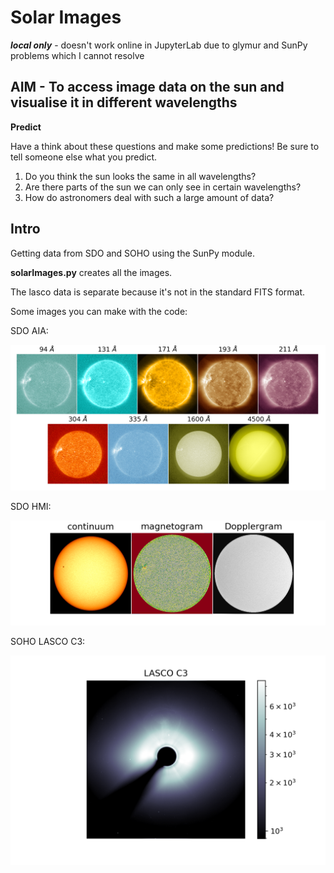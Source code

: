 # Solar Images

***local only*** - doesn't work online in JupyterLab due to glymur and SunPy problems which I cannot resolve

## AIM - To access image data on the sun and visualise it in different wavelengths

**Predict**

Have a think about these questions and make some predictions! Be sure to tell someone else what you predict.

1) Do you think the sun looks the same in all wavelengths?  
2) Are there parts of the sun we can only see in certain wavelengths?    
3) How do astronomers deal with such a large amount of data?  

## Intro

Getting data from SDO and SOHO using the SunPy module.

**solarImages.py** creates all the images.

The lasco data is separate because it's not in the standard FITS format.

Some images you can make with the code:

SDO AIA:

![AstroWelcome](sunAIAstacked.png)

SDO HMI:

![AstroWelcome](sunHMI.png)

SOHO LASCO C3:

![AstroWelcome](sunLASCOC3.png)
